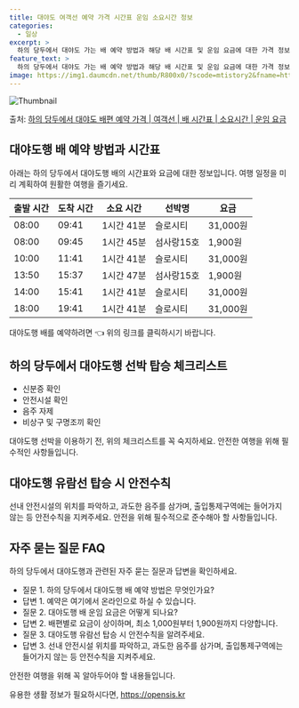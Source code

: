 ```yaml
---
title: 대야도 여객선 예약 가격 시간표 운임 소요시간 정보
categories:
  - 일상
excerpt: >
  하의 당두에서 대야도 가는 배 예약 방법과 해당 배 시간표 및 운임 요금에 대한 가격 정보를 안내 드리겠습니다. 안전하고 재밋는 대야도행 여행을 위해 아래 정보 참고하시기 바랍니다. 대야도행 배편 예약하기 👈 클릭하의 당두에서 대야도행 배 시간표출발 시간도착 시간소요 시간선박명요금08:0009:411시간 41분슬로시티31,000원08:0009:451시간 45분섬사랑15호1,900원10:0011:411시간 41분슬로시티31,000원13:5015:371시간 47분섬사랑15호1,900원14:0015:411시간 41분슬로시티31,000원18:0019:411시간 41분슬로시티31,000원대야도행 배편 예약하기 👈 클릭하의 당두에서 대야도행 여객선 탑승 시 이용수칙하의 당두에서 대야도행 여객선에 탑승하기 전 꼭 지..
feature_text: >
  하의 당두에서 대야도 가는 배 예약 방법과 해당 배 시간표 및 운임 요금에 대한 가격 정보를 안내 드리겠습니다. 안전하고 재밋는 대야도행 여행을 위해 아래 정보 참고하시기 바랍니다. 대야도행 배편 예약하기 👈 클릭하의 당두에서 대야도행 배 시간표출발 시간도착 시간소요 시간선박명요금08:0009:411시간 41분슬로시티31,000원08:0009:451시간 45분섬사랑15호1,900원10:0011:411시간 41분슬로시티31,000원13:5015:371시간 47분섬사랑15호1,900원14:0015:411시간 41분슬로시티31,000원18:0019:411시간 41분슬로시티31,000원대야도행 배편 예약하기 👈 클릭하의 당두에서 대야도행 여객선 탑승 시 이용수칙하의 당두에서 대야도행 여객선에 탑승하기 전 꼭 지..
image: https://img1.daumcdn.net/thumb/R800x0/?scode=mtistory2&fname=https%3A%2F%2Fblog.kakaocdn.net%2Fdn%2FKqYm8%2FbtsHz5k6ioM%2FXh1gVYvWCJqPH6kF6pqgok%2Fimg.webp
---
```


![Thumbnail](https://img1.daumcdn.net/thumb/R800x0/?scode=mtistory2&fname=https%3A%2F%2Fblog.kakaocdn.net%2Fdn%2FKqYm8%2FbtsHz5k6ioM%2FXh1gVYvWCJqPH6kF6pqgok%2Fimg.webp)

<p>출처: <a href="https://opensis.kr/entry/%ED%95%98%EC%9D%98-%EB%8B%B9%EB%91%90%EC%97%90%EC%84%9C-%EB%8C%80%EC%95%BC%EB%8F%84-%EB%B0%B0%ED%8E%B8-%EC%98%88%EC%95%BD-%EA%B0%80%EA%B2%A9-%EC%97%AC%EA%B0%9D%EC%84%A0-%EB%B0%B0-%EC%8B%9C%EA%B0%84%ED%91%9C-%EC%86%8C%EC%9A%94%EC%8B%9C%EA%B0%84-%EC%9A%B4%EC%9E%84-%EC%9A%94%EA%B8%88" rel="dofollow">하의 당두에서 대야도 배편 예약 가격 | 여객선 | 배 시간표 | 소요시간 | 운임 요금</a> </p>

## 대야도행 배 예약 방법과 시간표

아래는 하의 당두에서 대야도행 배의 시간표와 요금에 대한 정보입니다. 여행 일정을 미리 계획하여 원활한 여행을 즐기세요.

출발 시간 | 도착 시간 | 소요 시간 | 선박명 | 요금  
---|---|---|---|---  
08:00 | 09:41 | 1시간 41분 | 슬로시티 | 31,000원  
08:00 | 09:45 | 1시간 45분 | 섬사랑15호 | 1,900원  
10:00 | 11:41 | 1시간 41분 | 슬로시티 | 31,000원  
13:50 | 15:37 | 1시간 47분 | 섬사랑15호 | 1,900원  
14:00 | 15:41 | 1시간 41분 | 슬로시티 | 31,000원  
18:00 | 19:41 | 1시간 41분 | 슬로시티 | 31,000원  
  
대야도행 배를 예약하려면 👈 위의 링크를 클릭하시기 바랍니다.

## 하의 당두에서 대야도행 선박 탑승 체크리스트

  * 신분증 확인
  * 안전시설 확인
  * 음주 자제
  * 비상구 및 구명조끼 확인

대야도행 선박을 이용하기 전, 위의 체크리스트를 꼭 숙지하세요. 안전한 여행을 위해 필수적인 사항들입니다.

## 대야도행 유람선 탑승 시 안전수칙

선내 안전시설의 위치를 파악하고, 과도한 음주를 삼가며, 출입통제구역에는 들어가지 않는 등 안전수칙을 지켜주세요. 안전을 위해 필수적으로
준수해아 할 사항들입니다.

## 자주 묻는 질문 FAQ

하의 당두에서 대야도행과 관련된 자주 묻는 질문과 답변을 확인하세요.

  * 질문 1. 하의 당두에서 대야도행 배 예약 방법은 무엇인가요?
  * 답변 1. 예약은 여기에서 온라인으로 하실 수 있습니다.
  * 질문 2. 대야도행 배 운임 요금은 어떻게 되나요?
  * 답변 2. 배편별로 요금이 상이하며, 최소 1,000원부터 1,900원까지 다양합니다.
  * 질문 3. 대야도행 유람선 탑승 시 안전수칙을 알려주세요.
  * 답변 3. 선내 안전시설 위치를 파악하고, 과도한 음주를 삼가며, 출입통제구역에는 들어가지 않는 등 안전수칙을 지켜주세요.

안전한 여행을 위해 꼭 알아두어야 할 내용들입니다.

 

유용한 생활 정보가 필요하시다면, <a href="https://opensis.kr" rel="dofollow">https://opensis.kr</a>



